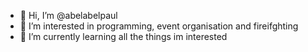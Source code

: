 - 👋 Hi, I’m @abelabelpaul
- 👀 I’m interested in programming, event organisation and fireifghting
- 🌱 I’m currently learning all the things im interested

<!---
abelabelpaul/abelabelpaul is a ✨ special ✨ repository because its `README.md` (this file) appears on your GitHub profile.
You can click the Preview link to take a look at your changes.
--->
